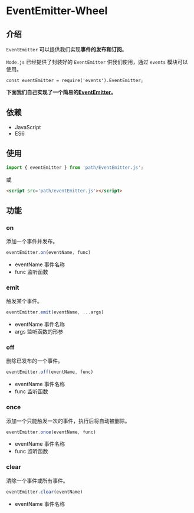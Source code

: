 # EventEmitter-Wheel

## 介绍
`EventEmitter` 可以提供我们实现**事件的发布和订阅**。

`Node.js` 已经提供了封装好的 `EventEmitter` 供我们使用，通过 `events` 模块可以使用。
```
const eventEmitter = require('events').EventEmitter;
```

**下面我们自己实现了一个简易的[EventEmitter]()。**

## 依赖
+ JavaScript
+ ES6

## 使用
```js
import { eventEmitter } from 'path/EventEmitter.js';
```
或
```html
<script src='path/eventEmitter.js'></script>
```

## 功能

### on
添加一个事件并发布。
```js
eventEmitter.on(eventName, func)
```
+ eventName 事件名称
+ func 监听函数

### emit
触发某个事件。
```js
eventEmitter.emit(eventName, ...args)
```
+ eventName 事件名称
+ args 监听函数的形参

### off
删除已发布的一个事件。
```js
eventEmitter.off(eventName, func)
```
+ eventName 事件名称
+ func 监听函数

### once
添加一个只能触发一次的事件，执行后将自动被删除。
```js
eventEmitter.once(eventName, func)
```
+ eventName 事件名称
+ func 监听函数

### clear
清除一个事件或所有事件。
```js
eventEmitter.clear(eventName)
```
+ eventName 事件名称
